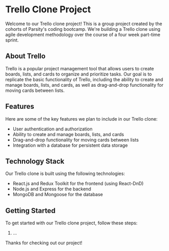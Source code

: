 # Trello Clone Project

Welcome to our Trello clone project! This is a group project created by the cohorts of Parsity's coding bootcamp. We're building a Trello clone using agile development methodology over the course of a four week part-time sprint.

## About Trello

Trello is a popular project management tool that allows users to create boards, lists, and cards to organize and prioritize tasks. Our goal is to replicate the basic functionality of Trello, including the ability to create and manage boards, lists, and cards, as well as drag-and-drop functionality for moving cards between lists.

## Features

Here are some of the key features we plan to include in our Trello clone:

- User authentication and authorization
- Ability to create and manage boards, lists, and cards
- Drag-and-drop functionality for moving cards between lists
- Integration with a database for persistent data storage

## Technology Stack

Our Trello clone is built using the following technologies:

- React.js and Redux Toolkit for the frontend (using React-DnD)
- Node.js and Express for the backend
- MongoDB and Mongoose for the database

## Getting Started

To get started with our Trello clone project, follow these steps:

1. ...

Thanks for checking out our project!
